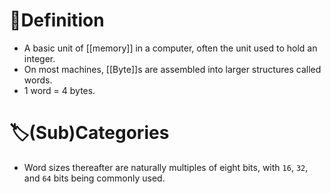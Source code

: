 # 📝Definition
- A basic unit of [[memory]] in a computer, often the unit used to hold an integer.
- On most machines, [[Byte]]s are assembled into larger structures called words.
- 1 word = 4 bytes.

# 🏷(Sub)Categories
- Word sizes thereafter are naturally multiples of eight bits, with `16`, `32`, and `64` bits being commonly used.

